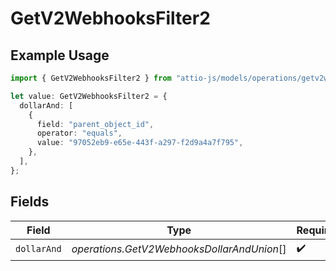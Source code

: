 # GetV2WebhooksFilter2

## Example Usage

```typescript
import { GetV2WebhooksFilter2 } from "attio-js/models/operations/getv2webhooks.js";

let value: GetV2WebhooksFilter2 = {
  dollarAnd: [
    {
      field: "parent_object_id",
      operator: "equals",
      value: "97052eb9-e65e-443f-a297-f2d9a4a7f795",
    },
  ],
};
```

## Fields

| Field                                      | Type                                       | Required                                   | Description                                |
| ------------------------------------------ | ------------------------------------------ | ------------------------------------------ | ------------------------------------------ |
| `dollarAnd`                                | *operations.GetV2WebhooksDollarAndUnion*[] | :heavy_check_mark:                         | N/A                                        |